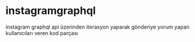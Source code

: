 # instagramgraphql
instagram graphql api üzerinden iterasyon yaparak gönderiye yorum yapan kullanıcıları veren kod parçası
